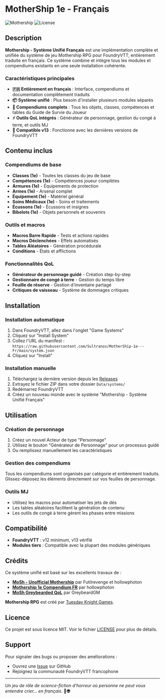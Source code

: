 # MotherShip 1e - Français

![Mothership](https://img.shields.io/badge/Foundry-v12%20|%20v13-green) ![License](https://img.shields.io/badge/license-MIT-blue)

## Description

**Mothership - Système Unifié Français** est une implémentation complète et unifiée du système de jeu Mothership RPG pour FoundryVTT, entièrement traduite en français. Ce système combine et intègre tous les modules et compendiums existants en une seule installation cohérente.

### Caractéristiques principales

- **🇫🇷 Entièrement en français** : Interface, compendiums et documentation complètement traduits
- **📦 Système unifié** : Plus besoin d'installer plusieurs modules séparés
- **🎲 Compendiums complets** : Tous les objets, classes, compétences et tables du Guide de Survie du Joueur
- **⚡ Outils QoL intégrés** : Générateur de personnage, gestion du congé à terre, et outils MJ
- **🚀 Compatible v13** : Fonctionne avec les dernières versions de FoundryVTT

## Contenu inclus

### Compendiums de base
- **Classes (1e)** - Toutes les classes du jeu de base
- **Compétences (1e)** - Compétences joueur complètes
- **Armures (1e)** - Équipements de protection
- **Armes (1e)** - Arsenal complet
- **Équipement (1e)** - Matériel général
- **Soins Médicaux (1e)** - Soins et traitements
- **Écussons (1e)** - Écussons et insignes
- **Bibelots (1e)** - Objets personnels et souvenirs

### Outils et macros
- **Macros Barre Rapide** - Tests et actions rapides
- **Macros Déclenchées** - Effets automatisés
- **Tables Aléatoires** - Génération procédurale
- **Conditions** - États et afflictions

### Fonctionnalités QoL
- **Générateur de personnage guidé** - Création step-by-step
- **Gestionnaire de congé à terre** - Gestion du temps libre
- **Feuille de réserve** - Gestion d'inventaire partagé
- **Critiques de vaisseau** - Système de dommages critiques

## Installation

### Installation automatique
1. Dans FoundryVTT, allez dans l'onglet "Game Systems"
2. Cliquez sur "Install System"
3. Collez l'URL du manifest : `https://raw.githubusercontent.com/Sultranos/MotherShip-1e---Fr/main/system.json`
4. Cliquez sur "Install"

### Installation manuelle
1. Téléchargez la dernière version depuis les [Releases](releases)
2. Extrayez le fichier ZIP dans votre dossier `Data/systems/`
3. Redémarrez FoundryVTT
4. Créez un nouveau monde avec le système "Mothership - Système Unifié Français"

## Utilisation

### Création de personnage
1. Créez un nouvel Acteur de type "Personnage"
2. Utilisez le bouton "Générateur de Personnage" pour un processus guidé
3. Ou remplissez manuellement les caractéristiques

### Gestion des compendiums
Tous les compendiums sont organisés par catégorie et entièrement traduits. Glissez-déposez les éléments directement sur vos feuilles de personnage.

### Outils MJ
- Utilisez les macros pour automatiser les jets de dés
- Les tables aléatoires facilitent la génération de contenu
- Les outils de congé à terre gèrent les phases entre missions

## Compatibilité

- **FoundryVTT** : v12 minimum, v13 vérifié
- **Modules tiers** : Compatible avec la plupart des modules génériques

## Crédits

Ce système unifié est basé sur les excellents travaux de :

- **[MoSh - Unofficial Mothership](https://github.com/Futil/foundry-mothership)** par Futilrevenge et hollowphoton
- **[Mothership 1e Compendium FR](https://github.com/hollowphoton/fvtt_mosh_1e_psg)** par hollowphoton
- **[MoSh Greybearded QoL](https://github.com/GreybeardGM/mosh-greybearded-qol)** par GreybeardGM

**Mothership RPG** est créé par [Tuesday Knight Games](https://www.tuesdayknightgames.com/).

## Licence

Ce projet est sous licence MIT. Voir le fichier [LICENSE](LICENSE) pour plus de détails.

## Support

Pour signaler des bugs ou proposer des améliorations :
- Ouvrez une [Issue](issues) sur GitHub
- Rejoignez la communauté FoundryVTT francophone

---

*Un jeu de rôle de science-fiction d'horreur où personne ne peut vous entendre crier... en français.* 🚀👽
